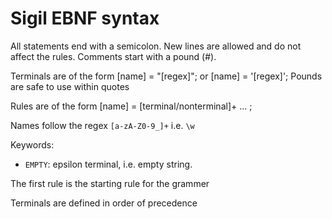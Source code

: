 # Sigil EBNF syntax
All statements end with a semicolon.
New lines are allowed and do not affect the rules.
Comments start with a pound (#).

Terminals are of the form
[name] = "[regex]";
or
[name] = '[regex]';
Pounds are safe to use within quotes


Rules are of the form
[name] = [terminal/nonterminal]+ ... ;

Names follow the regex `[a-zA-Z0-9_]+` i.e. `\w`

Keywords:
* `EMPTY`: epsilon terminal, i.e. empty string.

The first rule is the starting rule for the grammer

Terminals are defined in order of precedence